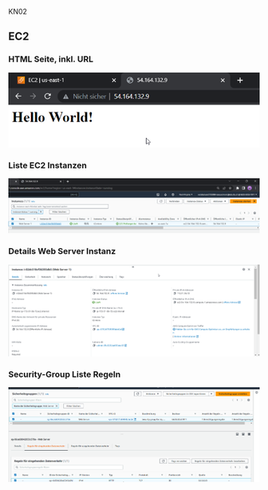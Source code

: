 KN02

## EC2

### HTML Seite, inkl. URL

![Screenshot](kn02ec2helloworld.png)

### Liste EC2 Instanzen

![Screenshot](kn02ec2instance.png)

### Details Web Server Instanz

![Screenshot](kn02ec2instancedetail.png)

### Security-Group Liste Regeln

![Screenshot](kn02securitygroup.png)
